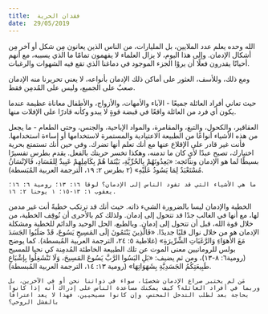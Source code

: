 ```yaml
---
title:  فقدان الحرية
date:  29/05/2019
---
```


الله وحده يعلم عدد الملايين، بل المليارات، من الناس الذين يعانون مِن شكل أو آخر مِن أشكال الإدمان. وإلى هذا اليوم، لا يزال العلماء لا يفهمون تمامًا ما الذي يسببه، مع أنهم أحيانًا يقدرون فعلًا أن يروْا الجزء الموجود في دماغنا الذي تقع فيه الشهوات والرغبات.

ومع ذلك، وللأسف، العثور على أماكن ذلك الإدمان بأنواعه، لا يعني تحريرنا منه الإدمان صعبٌ على الجميع، وليس على المُدمِن فقط.

حيث تعاني أفراد العائلة جميعًا - الآباء والأمهات، والأزواج، والأطفال معاناة عظيمة عندما يكون أي فرد من العائلة واقعًا في قبضة قوةٍ لا يبدو وكأنه قادرًا على الإفلات منها.

العقاقير، والكحول، والتبغ، والمقامرة، والمواد الإباحية، والجنس، وحتى الطعام - ما يجعل من هذه الأشياء أنواعًا من الطبيعة الاعتيادية والمستمرة لاستخدامها أو إساءة استخدامها. فأنت غير قادر على الإقلاع عنها مع أنك تعلم أنها تضرك. وفي حين أنك تستمتع بحرية اختيارك، تصبح عبدًا لأيٍ كان ما تدمنه، وهكذا تخسر حريتك بالفعل. يقدم بطرس تفسيرًا بسيطًا لما هو الإدمان ونتائجه: «يَعِدُونَهُمْ بِالحُرِّيَّةِ، بَيْنَمَا هُمْ بِكَامِلِهِمْ عَبِيدٌ لِلفَسَادِ، فَالإنْسَانُ مُسْتَعْبَدٌ لِمَا يَسُودُ عَلَيْهِ» (٢ بطرس ٢: ١٩، الترجمة العربية المُبَسطة).

`ما هي الأشياء التي قد تقود الناس إلى الإدمان؟ لوقا ١٦: ١٣؛ رومية ٦: ١٦؛ يعقوب ١: ١٣-١٥؛ ١ يوحنا ٢: ١٦.`

الخطية والإدمان ليسا بالضرورة الشيء ذاته. حيث أنك قد ترتكب خطيةً أنت غير مدمن لها، مع أنها في الغالب جدًا قد تتحول إلى إدمان. ولذلك كم بالأحرى أن نُوقِف الخطية، من خلال قوة الله، قبل أن تتحول إلى إدمان. وبالطبع، الحل الوحيد والدائم للخطية ومشكلة الإدمان هو من خلال نوال قلبًا جديدًا. «فَالَّذِينَ يَنْتَمُونَ إلَى المَسِيحِ يَسُوعَ، قَدْ صَلَبُوا الجَسَدَ مَعَ الأهوَاءِ وَالرَّغَبَاتِ الشِّرِّيرَةِ» (غلاطية ٥: ٢٤، الترجمة العربية المُبسطة). كما يوضح بولس للرومانيين معنى الموت عن تلك الطبيعة الخاطئة المُدمِنة كي نحيا للمسيح (رومية٦: ٨-١٣)، ومن ثم يضيف: «بَلِ البَسُوا الرَّبَّ يَسُوعَ المَسِيحَ، وَلَا تَنْشَغِلُوا بِإشْبَاعِ طَبِيعَتِكُمُ الجَسَدِيَّةِ بِشَهَوَاتِهَا» (رومية ١٣: ١٤، الترجمة العربية المُبسطة).

`مَن لم يختبر صراع الإدمان شخصيًا، سواء في ذواتنا نحن أو في الآخرين، بل وربما في أفراد العائلة؟ كيف يمكنك مساعدة الناس على إدراك أنه إذا كانوا بحاجة بعد لطلب التدخل المختص، وإن كانوا مسيحيين، فهذا لا يعد اعترافًا بالفشل الروحي؟`